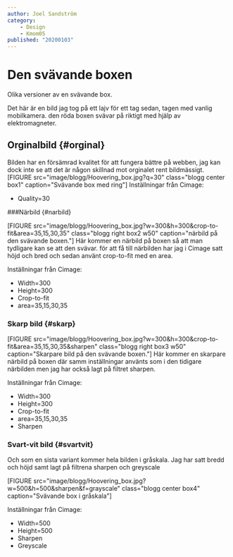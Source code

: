 ```yaml
---
author: Joel Sandström
category:
    - Design
    - Kmom05
published: "20200103"
---
```

Den svävande boxen
==================================

Olika versioner av en svävande box.

<!--more-->

Det här är en bild jag tog på ett lajv för ett tag sedan, tagen med vanlig mobilkamera. den röda boxen svävar på riktigt med hjälp av elektromagneter.

Orginalbild {#orginal}
----------------------------------------

Bilden har en försämrad kvalitet för att fungera bättre på webben, jag kan dock inte se att det är någon skillnad mot orginalet rent bildmässigt.
[FIGURE src="image/blogg/Hoovering_box.jpg?q=30" class="blogg center box1" caption="Svävande box med ring"]
Inställningar från Cimage:

* Quality=30




###Närbild {#narbild}

[FIGURE src="image/blogg/Hoovering_box.jpg?w=300&h=300&crop-to-fit&area=35,15,30,35" class="blogg right box2 w50" caption="närbild på den svävande boxen."]
Här kommer en närbild på boxen så att man tydligare kan se att den svävar. för att få till närbilden har jag i Cimage satt höjd och bred och sedan använt crop-to-fit med en area.

Inställningar från Cimage:

* Width=300
* Height=300
* Crop-to-fit
* area=35,15,30,35


### Skarp bild {#skarp}

[FIGURE src="image/blogg/Hoovering_box.jpg?w=300&h=300&crop-to-fit&area=35,15,30,35&sharpen" class="blogg right box3 w50" caption="Skarpare bild på den svävande boxen."]
Här kommer en skarpare närbild på boxen där samm inställningar använts som i den tidigare närbilden men jag har också lagt på filtret sharpen.

Inställningar från Cimage:

* Width=300
* Height=300
* Crop-to-fit
* area=35,15,30,35
* Sharpen


### Svart-vit bild {#svartvit}

Och som en sista variant kommer hela bilden i gråskala. Jag har satt bredd och höjd samt lagt på filtrena sharpen och greyscale

[FIGURE src="image/blogg/Hoovering_box.jpg?w=500&h=500&sharpen&f=grayscale" class="blogg center box4" caption="Svävande box i gråskala"]

Inställningar från Cimage:

* Width=500
* Height=500
* Sharpen
* Greyscale
